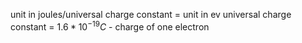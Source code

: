 unit in joules/universal charge constant = unit in ev
universal charge constant = $1.6 * 10^{-19}C$ - charge of one electron

